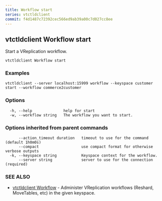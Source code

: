 ```yaml
---
title: Workflow start
series: vtctldclient
commit: f4d1487c72392cec566ed9ab39a00c7d027cc8ee
---
```

## vtctldclient Workflow start

Start a VReplication workflow.

```
vtctldclient Workflow start
```

### Examples

```
vtctldclient --server localhost:15999 workflow --keyspace customer start --workflow commerce2customer
```

### Options

```
  -h, --help              help for start
  -w, --workflow string   The workflow you want to start.
```

### Options inherited from parent commands

```
      --action_timeout duration   timeout to use for the command (default 1h0m0s)
      --compact                   use compact format for otherwise verbose outputs
  -k, --keyspace string           Keyspace context for the workflow.
      --server string             server to use for the connection (required)
```

### SEE ALSO

* [vtctldclient Workflow](./vtctldclient_workflow/)	 - Administer VReplication workflows (Reshard, MoveTables, etc) in the given keyspace.

